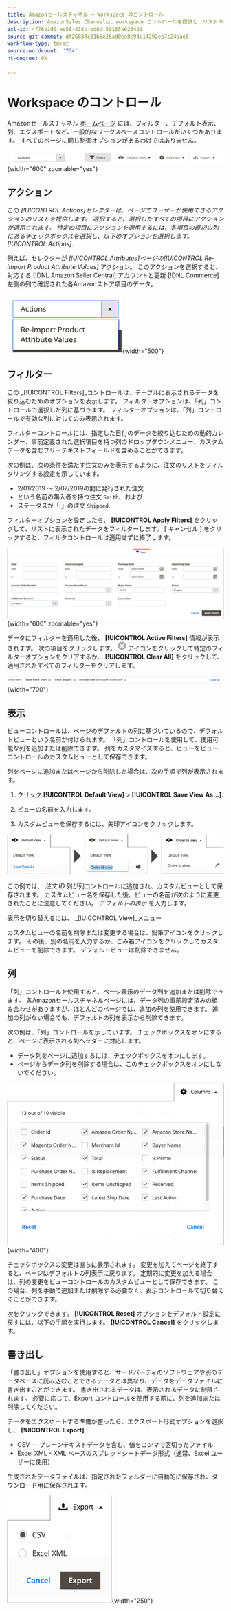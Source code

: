```yaml
---
title: Amazonセールスチャネル — Workspace のコントロール
description: AmazonSales Channelは、workspace コントロールを提供し、リストの検索、情報の表示、簡単な操作、およびアクションの適用に役立ちます。
exl-id: 4f76b1d0-ae58-435b-bd6d-50155a023421
source-git-commit: df26834c81b5e26ad0ea8c94c14292eb7c24bae8
workflow-type: tm+mt
source-wordcount: '754'
ht-degree: 0%

---
```


# Workspace のコントロール

Amazonセールスチャネル [ホームページ](./amazon-sales-channel-home.md) には、フィルター、デフォルト表示、列、エクスポートなど、一般的なワークスペースコントロールがいくつかあります。 すべてのページに同じ制御オプションがあるわけではありません。

![AmazonSales Channelワークスペースのコントロールの例](assets/amazon-workspace-controls.png){width="600" zoomable="yes"}

## アクション

この _[!UICONTROL Actions]_セレクターは、ページでユーザーが使用できるアクションのリストを提供します。 選択すると、選択したすべての項目にアクションが適用されます。 特定の項目にアクションを適用するには、各項目の最初の列にあるチェックボックスを選択し、以下のオプションを選択します。_[!UICONTROL Actions]_.

例えば、セレクターが _[!UICONTROL Attributes]_ページの_[!UICONTROL Re-import Product Attribute Values]_ アクション。 このアクションを選択すると、対応する [!DNL Amazon Seller Central] アカウントと更新 [!DNL Commerce] 左側の列で確認された各Amazonストア項目のデータ。

![アクションメニューの例](assets/amazon-sales-channel-home-actions-option.png){width="500"}

## フィルター

この _[!UICONTROL Filters]_コントロールは、テーブルに表示されるデータを絞り込むためのオプションを表示します。 フィルターオプションは、「列」コントロールで選択した列に基づきます。 フィルターオプションは、「列」コントロールで有効な列に対してのみ表示されます。

フィルターコントロールには、指定した日付のデータを絞り込むための動的カレンダー、事前定義された選択項目を持つ列のドロップダウンメニュー、カスタムデータを含むフリーテキストフィールドを含めることができます。

次の例は、次の条件を満たす注文のみを表示するように、注文のリストをフィルタリングする設定を示しています。

- 2/01/2019 ～ 2/07/2019の間に発行された注文
- という名前の購入者を持つ注文 `Smith`、および
- ステータスが「 」の注文 `Shipped`.

フィルターオプションを設定したら、 **[!UICONTROL Apply Filters]** をクリックして、リストに表示されたデータをフィルターします。 [ キャンセル ] をクリックすると、フィルタコントロールは適用せずに終了します。

![フィルター制御の例](assets/workspace-controls-filters.png){width="600" zoomable="yes"}

データにフィルターを適用した後、 **[!UICONTROL Active Filters]** 情報が表示されます。 次の項目をクリックします。 ![フィルターをクリアアイコン](assets/x-icon-clear-filters.png) アイコンをクリックして特定のフィルターオプションをクリアするか、 **[!UICONTROL Clear All]** をクリックして、適用されたすべてのフィルターをクリアします。

![アクティブなフィルターの例](assets/applied-filters-line.png){width="700"}

## 表示

ビューコントロールは、ページのデフォルトの列に基づいているので、デフォルトビューという名前が付けられます。 「列」コントロールを使用して、使用可能な列を追加または削除できます。 列をカスタマイズすると、ビューをビューコントロールのカスタムビューとして保存できます。

列をページに追加またはページから削除した場合は、次の手順で列が表示されます。

1. クリック **[!UICONTROL Default View]** > **[!UICONTROL Save View As...]**.

1. ビューの名前を入力します。

1. カスタムビューを保存するには、矢印アイコンをクリックします。

![表示コントロールの例](assets/workspace-controls-view.png)

この例では、 _注文 ID_ 列が列コントロールに追加され、カスタムビューとして保存されます。 カスタムビュー名を保存した後、ビューの名前が次のように変更されたことに注意してください。 _デフォルトの表示_ を入力します。

表示を切り替えるには、 _[!UICONTROL View]_メニュー

カスタムビューの名前を削除または変更する場合は、鉛筆アイコンをクリックします。 その後、別の名前を入力するか、ごみ箱アイコンをクリックしてカスタムビューを削除できます。 デフォルトビューは削除できません。

## 列

「列」コントロールを使用すると、ページ表示のデータ列を追加または削除できます。 各Amazonセールスチャネルページには、データ列の事前設定済みの組み合わせがありますが、ほとんどのページでは、追加の列を使用できます。 追加の列がない場合でも、デフォルトの列を表示から削除できます。

次の例は、「列」コントロールを示しています。 チェックボックスをオンにすると、ページに表示される列ヘッダーに対応します。

- データ列をページに追加するには、チェックボックスをオンにします。
- ページからデータ列を削除する場合は、このチェックボックスをオンにしないでください。

![列の制御の例](assets/workspace-controls-columns.png){width="400"}

チェックボックスの変更は直ちに表示されます。 変更を加えてページを終了すると、ページはデフォルトの列表示に戻ります。 定期的に変更を加える場合は、列の変更をビューコントロールのカスタムビューとして保存できます。 この場合、列を手動で追加または削除する必要なく、表示コントロールで切り替えることができます。

次をクリックできます。 **[!UICONTROL Reset]** オプションをデフォルト設定に戻すには、以下の手順を実行します。 **[!UICONTROL Cancel]** をクリックします。

## 書き出し

「書き出し」オプションを使用すると、サードパーティのソフトウェアや別のデータベースに読み込むことできるデータとは異なり、データをデータファイルに書き出すことができます。 書き出されるデータは、表示されるデータに制限されます。 必要に応じて、Export コントロールを使用する前に、列を追加または削除してください。

データをエクスポートする準備が整ったら、エクスポート形式オプションを選択し、 **[!UICONTROL Export]**.

- CSV — プレーンテキストデータを含む、値をコンマで区切ったファイル
- Excel XML - XML ベースのスプレッドシートデータ形式（通常、Excel ユーザーに使用）

生成されたデータファイルは、指定されたフォルダーに自動的に保存され、ダウンロード用に保存されます。

![書き出しコントロール](assets/workspace-controls-export.png){width="250"}

